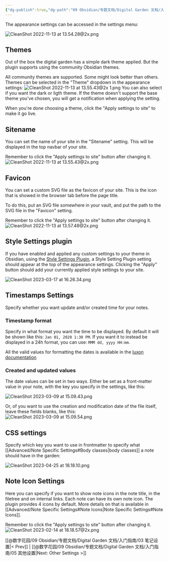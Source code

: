 ```yaml
---
{"dg-publish":true,"dg-path":"09 Obsidian/专题文档/Digital Garden 文档/入门指南/04 外观设置.md","permalink":"/09 Obsidian/专题文档/Digital Garden 文档/入门指南/04 外观设置/","created":"2025-07-30","updated":"2025-07-30"}
---
```



The appearance settings can be accessed in the settings menu: 

![CleanShot 2022-11-13 at 13.54.28@2x.png](/img/user/img/CleanShot%202022-11-13%20at%2013.54.28@2x.png)

## Themes

Out of the box the digital garden has a simple dark theme applied. But the plugin supports using the community Obsidian themes. 

All community themes are supported. Some might look better than others. Themes can be selected in the "Theme" dropdown in the appearance settings:
![CleanShot 2022-11-13 at 13.55.43@2x 1.png](/img/user/img/CleanShot%202022-11-13%20at%2013.55.43@2x%201.png)
You can also select if you want the dark or ligth theme. If the theme doesn't support the base theme you've chosen, you will get a notification when applying the setting.

When you're done choosing a theme, click the "Apply settings to site" to make it go live. 

## Sitename

You can set the name of your site in the "Sitename" setting. This will be displayed in the top navbar of your site.

Remember to click the "Apply settings to site" button after changing it. 
![CleanShot 2022-11-13 at 13.55.43@2x.png](/img/user/img/CleanShot%202022-11-13%20at%2013.55.43@2x.png)

## Favicon

You can set a custom SVG file as the favicon of your site. This is the icon that is showed in the browser tab before the page title. 

To do this, put an SVG file somewhere in your vault, and put the path to the SVG file in the "Favicon" setting.

Remember to click the "Apply settings to site" button after changing it. 
![CleanShot 2022-11-13 at 13.57.48@2x.png](/img/user/img/CleanShot%202022-11-13%20at%2013.57.48@2x.png)

## Style Settings plugin

If you have enabled and applied any custom settings to your theme in Obsidian, using the [Style Settings Plugin](https://github.com/mgmeyers/obsidian-style-settings), a Style Setting Plugin setting should appear at the top of the appearance settings. Clicking the "Apply" button should add your currently applied style settings to your site.

![CleanShot 2023-03-17 at 16.26.34.png](/img/user/img/CleanShot%202023-03-17%20at%2016.26.34.png)

## Timestamps Settings

Specify whether you want update and/or created time for your notes.

### Timestamp format

Specify in what format you want the time to be displayed. By default it will be shown like this: `Jan 01, 2020 1:30 PM`. 
If you want it to instead be displayed in a 24h format, you can use: `MMM dd, yyyy HH:mm`.

All the valid values for formatting the dates is available in the [luxon documentation](https://github.com/moment/luxon/blob/master/docs/formatting.md#table-of-tokens)

### Created and updated values

The date values can be set in two ways. Either be set as a front-matter value in your note, with the key you specify in the settings, like this:

![CleanShot 2023-03-09 at 15.09.43.png](/img/user/img/CleanShot%202023-03-09%20at%2015.09.43.png)

Or, of you want to use the creation and modification date of the file itself, leave these fields blanks, like this:
![CleanShot 2023-03-09 at 15.09.54.png](/img/user/img/CleanShot%202023-03-09%20at%2015.09.54.png)

## CSS settings

Specify which key you want to use in frontmatter to specify what [[Advanced/Note Specific Settings#Body classes\|body classes]] a note should have in the garden:

![CleanShot 2023-04-25 at 18.18.10.png](/img/user/img/CleanShot%202023-04-25%20at%2018.18.10.png)

## Note Icon Settings

Here you can specify if you want to show note icons in the note title, in the filetree and on internal links. Each note can have its own note icon. The plugin provides 4 icons by default. More details on that is available in [[Advanced/Note Specific Settings#Note Icons\|Note Specific Settings#Note Icons]].

Remember to click the "Apply settings to site" button after changing it. 
![CleanShot 2023-02-14 at 18.18.57@2x.png](/img/user/img/CleanShot%202023-02-14%20at%2018.18.57@2x.png)

[[@数字花园/09 Obsidian/专题文档/Digital Garden 文档/入门指南/03 笔记设置\|< Prev]] | [[@数字花园/09 Obsidian/专题文档/Digital Garden 文档/入门指南/05 其他设置\|Next: Other Settings >]]